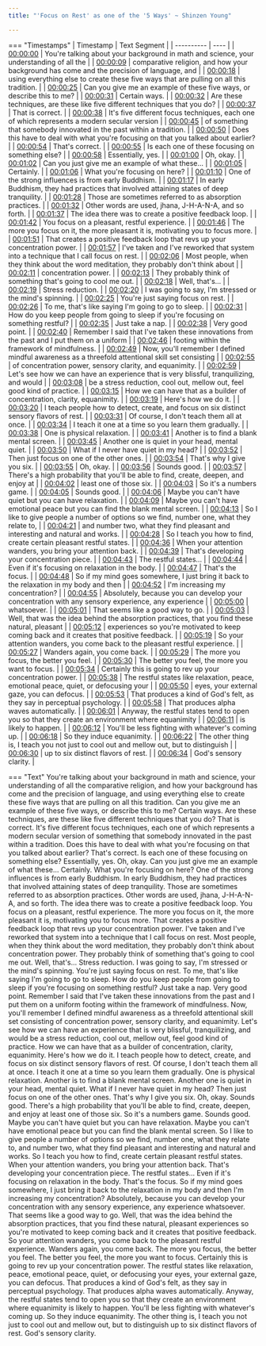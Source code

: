 ```yaml
---
title: "'Focus on Rest' as one of the '5 Ways' ~ Shinzen Young"

---
```

=== "Timestamps"
    | Timestamp | Text Segment |
    | ---------- | ----  |
    | [00:00:00](https://www.youtube.com/watch?v=MPxZYN-Z2-I&t=0) |  You're talking about your background in math and science, your understanding of all the |
    | [00:00:09](https://www.youtube.com/watch?v=MPxZYN-Z2-I&t=9) |  comparative religion, and how your background has come and the precision of language, and |
    | [00:00:18](https://www.youtube.com/watch?v=MPxZYN-Z2-I&t=18) |  using everything else to create these five ways that are pulling on all this tradition. |
    | [00:00:25](https://www.youtube.com/watch?v=MPxZYN-Z2-I&t=25) |  Can you give me an example of these five ways, or describe this to me? |
    | [00:00:31](https://www.youtube.com/watch?v=MPxZYN-Z2-I&t=31) |  Certain ways. |
    | [00:00:32](https://www.youtube.com/watch?v=MPxZYN-Z2-I&t=32) |  Are these techniques, are these like five different techniques that you do? |
    | [00:00:37](https://www.youtube.com/watch?v=MPxZYN-Z2-I&t=37) |  That is correct. |
    | [00:00:38](https://www.youtube.com/watch?v=MPxZYN-Z2-I&t=38) |  It's five different focus techniques, each one of which represents a modern secular version |
    | [00:00:45](https://www.youtube.com/watch?v=MPxZYN-Z2-I&t=45) |  of something that somebody innovated in the past within a tradition. |
    | [00:00:50](https://www.youtube.com/watch?v=MPxZYN-Z2-I&t=50) |  Does this have to deal with what you're focusing on that you talked about earlier? |
    | [00:00:54](https://www.youtube.com/watch?v=MPxZYN-Z2-I&t=54) |  That's correct. |
    | [00:00:55](https://www.youtube.com/watch?v=MPxZYN-Z2-I&t=55) |  Is each one of these focusing on something else? |
    | [00:00:58](https://www.youtube.com/watch?v=MPxZYN-Z2-I&t=58) |  Essentially, yes. |
    | [00:01:00](https://www.youtube.com/watch?v=MPxZYN-Z2-I&t=60) |  Oh, okay. |
    | [00:01:02](https://www.youtube.com/watch?v=MPxZYN-Z2-I&t=62) |  Can you just give me an example of what these... |
    | [00:01:05](https://www.youtube.com/watch?v=MPxZYN-Z2-I&t=65) |  Certainly. |
    | [00:01:06](https://www.youtube.com/watch?v=MPxZYN-Z2-I&t=66) |  What you're focusing on here? |
    | [00:01:10](https://www.youtube.com/watch?v=MPxZYN-Z2-I&t=70) |  One of the strong influences is from early Buddhism. |
    | [00:01:17](https://www.youtube.com/watch?v=MPxZYN-Z2-I&t=77) |  In early Buddhism, they had practices that involved attaining states of deep tranquility. |
    | [00:01:28](https://www.youtube.com/watch?v=MPxZYN-Z2-I&t=88) |  Those are sometimes referred to as absorption practices. |
    | [00:01:32](https://www.youtube.com/watch?v=MPxZYN-Z2-I&t=92) |  Other words are used, jhana, J-H-A-N-A, and so forth. |
    | [00:01:37](https://www.youtube.com/watch?v=MPxZYN-Z2-I&t=97) |  The idea there was to create a positive feedback loop. |
    | [00:01:42](https://www.youtube.com/watch?v=MPxZYN-Z2-I&t=102) |  You focus on a pleasant, restful experience. |
    | [00:01:46](https://www.youtube.com/watch?v=MPxZYN-Z2-I&t=106) |  The more you focus on it, the more pleasant it is, motivating you to focus more. |
    | [00:01:51](https://www.youtube.com/watch?v=MPxZYN-Z2-I&t=111) |  That creates a positive feedback loop that revs up your concentration power. |
    | [00:01:57](https://www.youtube.com/watch?v=MPxZYN-Z2-I&t=117) |  I've taken and I've reworked that system into a technique that I call focus on rest. |
    | [00:02:06](https://www.youtube.com/watch?v=MPxZYN-Z2-I&t=126) |  Most people, when they think about the word meditation, they probably don't think about |
    | [00:02:11](https://www.youtube.com/watch?v=MPxZYN-Z2-I&t=131) |  concentration power. |
    | [00:02:13](https://www.youtube.com/watch?v=MPxZYN-Z2-I&t=133) |  They probably think of something that's going to cool me out. |
    | [00:02:18](https://www.youtube.com/watch?v=MPxZYN-Z2-I&t=138) |  Well, that's... |
    | [00:02:19](https://www.youtube.com/watch?v=MPxZYN-Z2-I&t=139) |  Stress reduction. |
    | [00:02:20](https://www.youtube.com/watch?v=MPxZYN-Z2-I&t=140) |  I was going to say, I'm stressed or the mind's spinning. |
    | [00:02:25](https://www.youtube.com/watch?v=MPxZYN-Z2-I&t=145) |  You're just saying focus on rest. |
    | [00:02:26](https://www.youtube.com/watch?v=MPxZYN-Z2-I&t=146) |  To me, that's like saying I'm going to go to sleep. |
    | [00:02:31](https://www.youtube.com/watch?v=MPxZYN-Z2-I&t=151) |  How do you keep people from going to sleep if you're focusing on something restful? |
    | [00:02:35](https://www.youtube.com/watch?v=MPxZYN-Z2-I&t=155) |  Just take a nap. |
    | [00:02:38](https://www.youtube.com/watch?v=MPxZYN-Z2-I&t=158) |  Very good point. |
    | [00:02:40](https://www.youtube.com/watch?v=MPxZYN-Z2-I&t=160) |  Remember I said that I've taken these innovations from the past and I put them on a uniform |
    | [00:02:46](https://www.youtube.com/watch?v=MPxZYN-Z2-I&t=166) |  footing within the framework of mindfulness. |
    | [00:02:49](https://www.youtube.com/watch?v=MPxZYN-Z2-I&t=169) |  Now, you'll remember I defined mindful awareness as a threefold attentional skill set consisting |
    | [00:02:55](https://www.youtube.com/watch?v=MPxZYN-Z2-I&t=175) |  of concentration power, sensory clarity, and equanimity. |
    | [00:02:59](https://www.youtube.com/watch?v=MPxZYN-Z2-I&t=179) |  Let's see how we can have an experience that is very blissful, tranquilizing, and would |
    | [00:03:08](https://www.youtube.com/watch?v=MPxZYN-Z2-I&t=188) |  be a stress reduction, cool out, mellow out, feel good kind of practice. |
    | [00:03:15](https://www.youtube.com/watch?v=MPxZYN-Z2-I&t=195) |  How we can have that as a builder of concentration, clarity, equanimity. |
    | [00:03:19](https://www.youtube.com/watch?v=MPxZYN-Z2-I&t=199) |  Here's how we do it. |
    | [00:03:20](https://www.youtube.com/watch?v=MPxZYN-Z2-I&t=200) |  I teach people how to detect, create, and focus on six distinct sensory flavors of rest. |
    | [00:03:31](https://www.youtube.com/watch?v=MPxZYN-Z2-I&t=211) |  Of course, I don't teach them all at once. |
    | [00:03:34](https://www.youtube.com/watch?v=MPxZYN-Z2-I&t=214) |  I teach it one at a time so you learn them gradually. |
    | [00:03:38](https://www.youtube.com/watch?v=MPxZYN-Z2-I&t=218) |  One is physical relaxation. |
    | [00:03:41](https://www.youtube.com/watch?v=MPxZYN-Z2-I&t=221) |  Another is to find a blank mental screen. |
    | [00:03:45](https://www.youtube.com/watch?v=MPxZYN-Z2-I&t=225) |  Another one is quiet in your head, mental quiet. |
    | [00:03:50](https://www.youtube.com/watch?v=MPxZYN-Z2-I&t=230) |  What if I never have quiet in my head? |
    | [00:03:52](https://www.youtube.com/watch?v=MPxZYN-Z2-I&t=232) |  Then just focus on one of the other ones. |
    | [00:03:54](https://www.youtube.com/watch?v=MPxZYN-Z2-I&t=234) |  That's why I give you six. |
    | [00:03:55](https://www.youtube.com/watch?v=MPxZYN-Z2-I&t=235) |  Oh, okay. |
    | [00:03:56](https://www.youtube.com/watch?v=MPxZYN-Z2-I&t=236) |  Sounds good. |
    | [00:03:57](https://www.youtube.com/watch?v=MPxZYN-Z2-I&t=237) |  There's a high probability that you'll be able to find, create, deepen, and enjoy at |
    | [00:04:02](https://www.youtube.com/watch?v=MPxZYN-Z2-I&t=242) |  least one of those six. |
    | [00:04:03](https://www.youtube.com/watch?v=MPxZYN-Z2-I&t=243) |  So it's a numbers game. |
    | [00:04:05](https://www.youtube.com/watch?v=MPxZYN-Z2-I&t=245) |  Sounds good. |
    | [00:04:06](https://www.youtube.com/watch?v=MPxZYN-Z2-I&t=246) |  Maybe you can't have quiet but you can have relaxation. |
    | [00:04:09](https://www.youtube.com/watch?v=MPxZYN-Z2-I&t=249) |  Maybe you can't have emotional peace but you can find the blank mental screen. |
    | [00:04:13](https://www.youtube.com/watch?v=MPxZYN-Z2-I&t=253) |  So I like to give people a number of options so we find, number one, what they relate to, |
    | [00:04:21](https://www.youtube.com/watch?v=MPxZYN-Z2-I&t=261) |  and number two, what they find pleasant and interesting and natural and works. |
    | [00:04:28](https://www.youtube.com/watch?v=MPxZYN-Z2-I&t=268) |  So I teach you how to find, create certain pleasant restful states. |
    | [00:04:36](https://www.youtube.com/watch?v=MPxZYN-Z2-I&t=276) |  When your attention wanders, you bring your attention back. |
    | [00:04:39](https://www.youtube.com/watch?v=MPxZYN-Z2-I&t=279) |  That's developing your concentration piece. |
    | [00:04:43](https://www.youtube.com/watch?v=MPxZYN-Z2-I&t=283) |  The restful states... |
    | [00:04:44](https://www.youtube.com/watch?v=MPxZYN-Z2-I&t=284) |  Even if it's focusing on relaxation in the body. |
    | [00:04:47](https://www.youtube.com/watch?v=MPxZYN-Z2-I&t=287) |  That's the focus. |
    | [00:04:48](https://www.youtube.com/watch?v=MPxZYN-Z2-I&t=288) |  So if my mind goes somewhere, I just bring it back to the relaxation in my body and then |
    | [00:04:52](https://www.youtube.com/watch?v=MPxZYN-Z2-I&t=292) |  I'm increasing my concentration? |
    | [00:04:55](https://www.youtube.com/watch?v=MPxZYN-Z2-I&t=295) |  Absolutely, because you can develop your concentration with any sensory experience, any experience |
    | [00:05:00](https://www.youtube.com/watch?v=MPxZYN-Z2-I&t=300) |  whatsoever. |
    | [00:05:01](https://www.youtube.com/watch?v=MPxZYN-Z2-I&t=301) |  That seems like a good way to go. |
    | [00:05:03](https://www.youtube.com/watch?v=MPxZYN-Z2-I&t=303) |  Well, that was the idea behind the absorption practices, that you find these natural, pleasant |
    | [00:05:12](https://www.youtube.com/watch?v=MPxZYN-Z2-I&t=312) |  experiences so you're motivated to keep coming back and it creates that positive feedback. |
    | [00:05:19](https://www.youtube.com/watch?v=MPxZYN-Z2-I&t=319) |  So your attention wanders, you come back to the pleasant restful experience. |
    | [00:05:27](https://www.youtube.com/watch?v=MPxZYN-Z2-I&t=327) |  Wanders again, you come back. |
    | [00:05:29](https://www.youtube.com/watch?v=MPxZYN-Z2-I&t=329) |  The more you focus, the better you feel. |
    | [00:05:30](https://www.youtube.com/watch?v=MPxZYN-Z2-I&t=330) |  The better you feel, the more you want to focus. |
    | [00:05:34](https://www.youtube.com/watch?v=MPxZYN-Z2-I&t=334) |  Certainly this is going to rev up your concentration power. |
    | [00:05:38](https://www.youtube.com/watch?v=MPxZYN-Z2-I&t=338) |  The restful states like relaxation, peace, emotional peace, quiet, or defocusing your |
    | [00:05:50](https://www.youtube.com/watch?v=MPxZYN-Z2-I&t=350) |  eyes, your external gaze, you can defocus. |
    | [00:05:53](https://www.youtube.com/watch?v=MPxZYN-Z2-I&t=353) |  That produces a kind of God's felt, as they say in perceptual psychology. |
    | [00:05:58](https://www.youtube.com/watch?v=MPxZYN-Z2-I&t=358) |  That produces alpha waves automatically. |
    | [00:06:01](https://www.youtube.com/watch?v=MPxZYN-Z2-I&t=361) |  Anyway, the restful states tend to open you so that they create an environment where equanimity |
    | [00:06:11](https://www.youtube.com/watch?v=MPxZYN-Z2-I&t=371) |  is likely to happen. |
    | [00:06:12](https://www.youtube.com/watch?v=MPxZYN-Z2-I&t=372) |  You'll be less fighting with whatever's coming up. |
    | [00:06:18](https://www.youtube.com/watch?v=MPxZYN-Z2-I&t=378) |  So they induce equanimity. |
    | [00:06:22](https://www.youtube.com/watch?v=MPxZYN-Z2-I&t=382) |  The other thing is, I teach you not just to cool out and mellow out, but to distinguish |
    | [00:06:30](https://www.youtube.com/watch?v=MPxZYN-Z2-I&t=390) |  up to six distinct flavors of rest. |
    | [00:06:34](https://www.youtube.com/watch?v=MPxZYN-Z2-I&t=394) |  God's sensory clarity. |

=== "Text"
     You're talking about your background in math and science, your understanding of all the comparative religion, and how your background has come and the precision of language, and using everything else to create these five ways that are pulling on all this tradition. Can you give me an example of these five ways, or describe this to me? Certain ways. Are these techniques, are these like five different techniques that you do? That is correct. It's five different focus techniques, each one of which represents a modern secular version of something that somebody innovated in the past within a tradition. Does this have to deal with what you're focusing on that you talked about earlier? That's correct. Is each one of these focusing on something else? Essentially, yes. Oh, okay. Can you just give me an example of what these... Certainly. What you're focusing on here? One of the strong influences is from early Buddhism. In early Buddhism, they had practices that involved attaining states of deep tranquility. Those are sometimes referred to as absorption practices. Other words are used, jhana, J-H-A-N-A, and so forth. The idea there was to create a positive feedback loop. You focus on a pleasant, restful experience. The more you focus on it, the more pleasant it is, motivating you to focus more. That creates a positive feedback loop that revs up your concentration power. I've taken and I've reworked that system into a technique that I call focus on rest. Most people, when they think about the word meditation, they probably don't think about concentration power. They probably think of something that's going to cool me out. Well, that's... Stress reduction. I was going to say, I'm stressed or the mind's spinning. You're just saying focus on rest. To me, that's like saying I'm going to go to sleep. How do you keep people from going to sleep if you're focusing on something restful? Just take a nap. Very good point. Remember I said that I've taken these innovations from the past and I put them on a uniform footing within the framework of mindfulness. Now, you'll remember I defined mindful awareness as a threefold attentional skill set consisting of concentration power, sensory clarity, and equanimity. Let's see how we can have an experience that is very blissful, tranquilizing, and would be a stress reduction, cool out, mellow out, feel good kind of practice. How we can have that as a builder of concentration, clarity, equanimity. Here's how we do it. I teach people how to detect, create, and focus on six distinct sensory flavors of rest. Of course, I don't teach them all at once. I teach it one at a time so you learn them gradually. One is physical relaxation. Another is to find a blank mental screen. Another one is quiet in your head, mental quiet. What if I never have quiet in my head? Then just focus on one of the other ones. That's why I give you six. Oh, okay. Sounds good. There's a high probability that you'll be able to find, create, deepen, and enjoy at least one of those six. So it's a numbers game. Sounds good. Maybe you can't have quiet but you can have relaxation. Maybe you can't have emotional peace but you can find the blank mental screen. So I like to give people a number of options so we find, number one, what they relate to, and number two, what they find pleasant and interesting and natural and works. So I teach you how to find, create certain pleasant restful states. When your attention wanders, you bring your attention back. That's developing your concentration piece. The restful states... Even if it's focusing on relaxation in the body. That's the focus. So if my mind goes somewhere, I just bring it back to the relaxation in my body and then I'm increasing my concentration? Absolutely, because you can develop your concentration with any sensory experience, any experience whatsoever. That seems like a good way to go. Well, that was the idea behind the absorption practices, that you find these natural, pleasant experiences so you're motivated to keep coming back and it creates that positive feedback. So your attention wanders, you come back to the pleasant restful experience. Wanders again, you come back. The more you focus, the better you feel. The better you feel, the more you want to focus. Certainly this is going to rev up your concentration power. The restful states like relaxation, peace, emotional peace, quiet, or defocusing your eyes, your external gaze, you can defocus. That produces a kind of God's felt, as they say in perceptual psychology. That produces alpha waves automatically. Anyway, the restful states tend to open you so that they create an environment where equanimity is likely to happen. You'll be less fighting with whatever's coming up. So they induce equanimity. The other thing is, I teach you not just to cool out and mellow out, but to distinguish up to six distinct flavors of rest. God's sensory clarity.